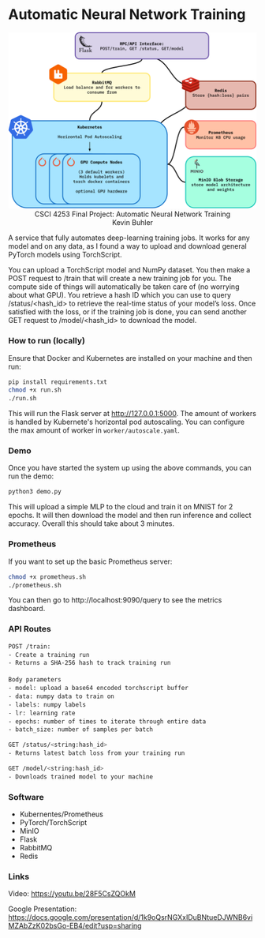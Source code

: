# Automatic Neural Network Training

<div align="center" >
  <img src="./public/PROJECT DIAGRAM.svg" alt="PROJECT_DIAGRAM">
  <br/>
    CSCI 4253 Final Project: Automatic Neural Network Training
  <br/>
  Kevin Buhler
  <br/>
</div>

A service that fully automates deep-learning training jobs. It works for any model and on any data, as I found a way to upload and download general PyTorch models using TorchScript. 

You can upload a TorchScript model and NumPy dataset. You then make a POST request to /train that will create a new training job for you. The compute side of things will automatically be taken care of (no worrying about what GPU). You retrieve a hash ID which you can use to query /status/<hash_id> to retrieve the real-time status of your model’s loss. Once satisfied with the loss, or if the training job is done, you can send another GET request to /model/<hash_id> to download the model.

### How to run (locally)

Ensure that Docker and Kubernetes are installed on your machine and then run:

```bash
pip install requirements.txt
chmod +x run.sh
./run.sh
```

This will run the Flask server at http://127.0.0.1:5000. The amount of workers is handled by Kubernete's horizontal pod autoscaling. You can configure the max amount of worker in `worker/autoscale.yaml`.

### Demo

Once you have started the system up using the above commands, you can run the demo:

```bash
python3 demo.py
```

This will upload a simple MLP to the cloud and train it on MNIST for 2 epochs. It will then download the model and then run inference and collect accuracy. Overall this should take about 3 minutes.

### Prometheus

If you want to set up the basic Prometheus server:

```bash
chmod +x prometheus.sh
./prometheus.sh
```

You can then go to http://localhost:9090/query to see the metrics dashboard.

### API Routes

```bash
POST /train: 
- Create a training run
- Returns a SHA-256 hash to track training run

Body parameters
- model: upload a base64 encoded torchscript buffer
- data: numpy data to train on
- labels: numpy labels
- lr: learning rate
- epochs: number of times to iterate through entire data
- batch_size: number of samples per batch
```

```bash
GET /status/<string:hash_id>
- Returns latest batch loss from your training run
```

```bash
GET /model/<string:hash_id>
- Downloads trained model to your machine
```

### Software

- Kubernentes/Prometheus
- PyTorch/TorchScript
- MinIO
- Flask
- RabbitMQ
- Redis

### Links

Video: https://youtu.be/28F5CsZQOkM

Google Presentation: https://docs.google.com/presentation/d/1k9oQsrNGXxIDuBNtueDJWNB6viMZAbZzK02bsGo-EB4/edit?usp=sharing